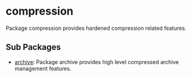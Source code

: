 # compression

Package compression provides hardened compression related features.

## Sub Packages

* [archive](./archive): Package archive provides high level compressed archive management features.

